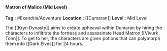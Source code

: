 #### Matron of Malice (Mid Level)
**Tag**:: #Exandria/Adventure
**Location**:: [[Dumaran]]
**Level**:: Mid Level

 The [[Kryn Dynasty]] aims to create upheaval within Dumaran by hiring the characters to infiltrate the fortress and assassinate Head Matron [[Vivurk Tonn]]. To get to her, the characters are given potions that can polymorph them into [[Dark Elves]] for 24 hours.
